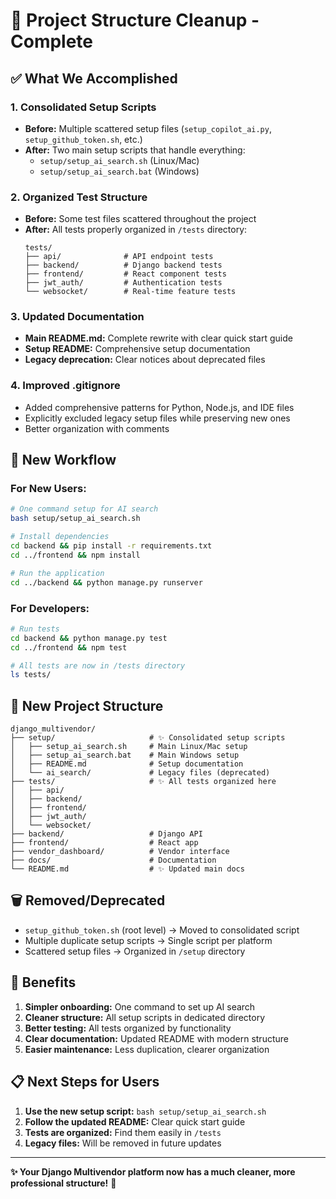 # 🧹 Project Structure Cleanup - Complete

## ✅ What We Accomplished

### 1. Consolidated Setup Scripts

- **Before:** Multiple scattered setup files (`setup_copilot_ai.py`, `setup_github_token.sh`, etc.)
- **After:** Two main setup scripts that handle everything:
  - `setup/setup_ai_search.sh` (Linux/Mac)
  - `setup/setup_ai_search.bat` (Windows)

### 2. Organized Test Structure

- **Before:** Some test files scattered throughout the project
- **After:** All tests properly organized in `/tests` directory:
  ```
  tests/
  ├── api/              # API endpoint tests
  ├── backend/          # Django backend tests
  ├── frontend/         # React component tests
  ├── jwt_auth/         # Authentication tests
  └── websocket/        # Real-time feature tests
  ```

### 3. Updated Documentation

- **Main README.md:** Complete rewrite with clear quick start guide
- **Setup README:** Comprehensive setup documentation
- **Legacy deprecation:** Clear notices about deprecated files

### 4. Improved .gitignore

- Added comprehensive patterns for Python, Node.js, and IDE files
- Explicitly excluded legacy setup files while preserving new ones
- Better organization with comments

## 🚀 New Workflow

### For New Users:

```bash
# One command setup for AI search
bash setup/setup_ai_search.sh

# Install dependencies
cd backend && pip install -r requirements.txt
cd ../frontend && npm install

# Run the application
cd ../backend && python manage.py runserver
```

### For Developers:

```bash
# Run tests
cd backend && python manage.py test
cd ../frontend && npm test

# All tests are now in /tests directory
ls tests/
```

## 📁 New Project Structure

```
django_multivendor/
├── setup/                     # ✨ Consolidated setup scripts
│   ├── setup_ai_search.sh     # Main Linux/Mac setup
│   ├── setup_ai_search.bat    # Main Windows setup
│   ├── README.md              # Setup documentation
│   └── ai_search/             # Legacy files (deprecated)
├── tests/                     # ✨ All tests organized here
│   ├── api/
│   ├── backend/
│   ├── frontend/
│   ├── jwt_auth/
│   └── websocket/
├── backend/                   # Django API
├── frontend/                  # React app
├── vendor_dashboard/          # Vendor interface
├── docs/                      # Documentation
└── README.md                  # ✨ Updated main docs
```

## 🗑️ Removed/Deprecated

- `setup_github_token.sh` (root level) → Moved to consolidated script
- Multiple duplicate setup scripts → Single script per platform
- Scattered setup files → Organized in `/setup` directory

## 🎯 Benefits

1. **Simpler onboarding:** One command to set up AI search
2. **Cleaner structure:** All setup scripts in dedicated directory
3. **Better testing:** All tests organized by functionality
4. **Clear documentation:** Updated README with modern structure
5. **Easier maintenance:** Less duplication, clearer organization

## 📋 Next Steps for Users

1. **Use the new setup script:** `bash setup/setup_ai_search.sh`
2. **Follow the updated README:** Clear quick start guide
3. **Tests are organized:** Find them easily in `/tests`
4. **Legacy files:** Will be removed in future updates

---

**✨ Your Django Multivendor platform now has a much cleaner, more professional structure!** 🎉
